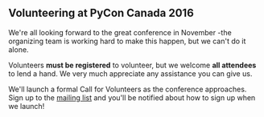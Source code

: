 ## Volunteering at PyCon Canada 2016
We're all looking forward to the great conference in November -the organizing team is working hard to make this happen, but we can't do it alone.

Volunteers **must be registered** to volunteer, but we welcome **all attendees** to lend a hand. We very much appreciate any assistance you can give us.

We'll launch a formal Call for Volunteers as the conference approaches.  
Sign up to the [mailing list](http://eepurl.com/bs9mG9) and you'll be notified about how to sign up when we launch!


